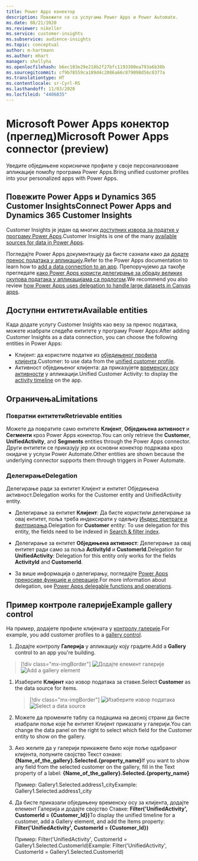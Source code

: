 ```yaml
---
title: Power Apps конектор
description: Повежите се са услугама Power Apps и Power Automate.
ms.date: 08/21/2020
ms.reviewer: nikeller
ms.service: customer-insights
ms.subservice: audience-insights
ms.topic: conceptual
author: m-hartmann
ms.author: mhart
manager: shellyha
ms.openlocfilehash: b6ec103e29e218b2f27bfc1193300ea793a6b30b
ms.sourcegitcommit: cf9b78559ca189d4c2086a66c879098d56c0377a
ms.translationtype: HT
ms.contentlocale: sr-Cyrl-RS
ms.lasthandoff: 11/03/2020
ms.locfileid: "4406835"
---
```

# <a name="microsoft-power-apps-connector-preview"></a><span data-ttu-id="4f003-103">Microsoft Power Apps конектор (преглед)</span><span class="sxs-lookup"><span data-stu-id="4f003-103">Microsoft Power Apps connector (preview)</span></span>

<span data-ttu-id="4f003-104">Уведите обједињене корисничке профиле у своје персонализоване апликације помоћу програма Power Apps.</span><span class="sxs-lookup"><span data-stu-id="4f003-104">Bring unified customer profiles into your personalized apps with Power Apps.</span></span>

## <a name="connect-power-apps-and-dynamics-365-customer-insights"></a><span data-ttu-id="4f003-105">Повежите Power Apps и Dynamics 365 Customer Insights</span><span class="sxs-lookup"><span data-stu-id="4f003-105">Connect Power Apps and Dynamics 365 Customer Insights</span></span>

<span data-ttu-id="4f003-106">Customer Insights је један од многих [доступних извора за податке у програму Power Apps](https://docs.microsoft.com/powerapps/maker/canvas-apps/working-with-data-sources).</span><span class="sxs-lookup"><span data-stu-id="4f003-106">Customer Insights is one of the many [available sources for data in Power Apps](https://docs.microsoft.com/powerapps/maker/canvas-apps/working-with-data-sources).</span></span>

<span data-ttu-id="4f003-107">Погледајте Power Apps документацију да бисте сазнали како да [додате пренос података у апликацију](https://docs.microsoft.com/powerapps/maker/canvas-apps/add-data-connection).</span><span class="sxs-lookup"><span data-stu-id="4f003-107">Refer to the Power Apps documentation to learn how to [add a data connection to an app](https://docs.microsoft.com/powerapps/maker/canvas-apps/add-data-connection).</span></span> <span data-ttu-id="4f003-108">Препоручујемо да такође прегледате [како Power Apps користи делегирање за обраду великих скупова података у апликацијама са подлогом](https://docs.microsoft.com/powerapps/maker/canvas-apps/delegation-overview).</span><span class="sxs-lookup"><span data-stu-id="4f003-108">We recommend you also review [how Power Apps uses delegation to handle large datasets in Canvas apps](https://docs.microsoft.com/powerapps/maker/canvas-apps/delegation-overview).</span></span>

## <a name="available-entities"></a><span data-ttu-id="4f003-109">Доступни ентитети</span><span class="sxs-lookup"><span data-stu-id="4f003-109">Available entities</span></span>

<span data-ttu-id="4f003-110">Када додате услугу Customer Insights као везу за пренос података, можете изабрати следеће ентитете у програму Power Apps:</span><span class="sxs-lookup"><span data-stu-id="4f003-110">After adding Customer Insights as a data connection, you can choose the following entities in Power Apps:</span></span>

- <span data-ttu-id="4f003-111">Клијент: да користите податке из [обједињеног профила клијента](customer-profiles.md).</span><span class="sxs-lookup"><span data-stu-id="4f003-111">Customer: to use data from the [unified customer profile](customer-profiles.md).</span></span>
- <span data-ttu-id="4f003-112">Активност обједињеног клијента: да приказујете [временску осу активности](activities.md) у апликацији.</span><span class="sxs-lookup"><span data-stu-id="4f003-112">Unified Customer Activity: to display the [activity timeline](activities.md) on the app.</span></span>

## <a name="limitations"></a><span data-ttu-id="4f003-113">Ограничења</span><span class="sxs-lookup"><span data-stu-id="4f003-113">Limitations</span></span>

### <a name="retrievable-entities"></a><span data-ttu-id="4f003-114">Повратни ентитети</span><span class="sxs-lookup"><span data-stu-id="4f003-114">Retrievable entities</span></span>

<span data-ttu-id="4f003-115">Можете да повратите само ентитете **Клијент**, **Обједињена активност** и **Сегменти** кроз Power Apps конектор.</span><span class="sxs-lookup"><span data-stu-id="4f003-115">You can only retrieve the **Customer**, **UnifiedActivity**, and **Segments** entities through the Power Apps connector.</span></span> <span data-ttu-id="4f003-116">Други ентитети се приказују јер их основни конектор подржава кроз окидаче у услузи Power Automate.</span><span class="sxs-lookup"><span data-stu-id="4f003-116">Other entities are shown because the underlying connector supports them through triggers in Power Automate.</span></span>  

### <a name="delegation"></a><span data-ttu-id="4f003-117">Делегирање</span><span class="sxs-lookup"><span data-stu-id="4f003-117">Delegation</span></span>

<span data-ttu-id="4f003-118">Делегирање ради за ентитет Клијент и ентитет Обједињена активност.</span><span class="sxs-lookup"><span data-stu-id="4f003-118">Delegation works for the Customer entity and UnifiedActivity entity.</span></span> 

- <span data-ttu-id="4f003-119">Делегирање за ентитет **Клијент**: Да бисте користили делегирање за овај ентитет, поља треба индексирати у одељку [Индекс претраге и филтрирања](search-filter-index.md).</span><span class="sxs-lookup"><span data-stu-id="4f003-119">Delegation for **Customer** entity: To use delegation for this entity, the fields need to be indexed in [Search & filter index](search-filter-index.md).</span></span>  

- <span data-ttu-id="4f003-120">Делегирање за ентитет **Обједињена активност**: Делегирање за овај ентитет ради само за поља **ActivityId** и **CustomerId**.</span><span class="sxs-lookup"><span data-stu-id="4f003-120">Delegation for **UnifiedActivity**: Delegation for this entity only works for the fields **ActivityId** and **CustomerId**.</span></span>  

- <span data-ttu-id="4f003-121">За више информација о делегирању, погледајте [Power Apps преносиве функције и операције](https://docs.microsoft.com/connectors/commondataservice/#power-apps-delegable-functions-and-operations-for-the-cds-for-apps).</span><span class="sxs-lookup"><span data-stu-id="4f003-121">For more information about delegation, see [Power Apps delegable functions and operations](https://docs.microsoft.com/connectors/commondataservice/#power-apps-delegable-functions-and-operations-for-the-cds-for-apps).</span></span> 

## <a name="example-gallery-control"></a><span data-ttu-id="4f003-122">Пример контроле галерије</span><span class="sxs-lookup"><span data-stu-id="4f003-122">Example gallery control</span></span>

<span data-ttu-id="4f003-123">На пример, додајете профиле клијената у [контролу галерије](https://docs.microsoft.com/powerapps/maker/canvas-apps/add-gallery).</span><span class="sxs-lookup"><span data-stu-id="4f003-123">For example, you add customer profiles to a [gallery control](https://docs.microsoft.com/powerapps/maker/canvas-apps/add-gallery).</span></span>

1. <span data-ttu-id="4f003-124">Додајте контролу **Галерија** у апликацију коју градите.</span><span class="sxs-lookup"><span data-stu-id="4f003-124">Add a **Gallery** control to an app you're building.</span></span>

> [!div class="mx-imgBorder"]
> <span data-ttu-id="4f003-125">![Додајте елемент галерије](media/connector-powerapps9.png "Додајте елемент галерије")</span><span class="sxs-lookup"><span data-stu-id="4f003-125">![Add a gallery element](media/connector-powerapps9.png "Add a gallery element")</span></span>

1. <span data-ttu-id="4f003-126">Изаберите **Клијент** као извор података за ставке.</span><span class="sxs-lookup"><span data-stu-id="4f003-126">Select **Customer** as the data source for items.</span></span>

    > [!div class="mx-imgBorder"]
    > <span data-ttu-id="4f003-127">![Изаберите извор података](media/choose-datasource-powerapps.png "Изаберите извор података")</span><span class="sxs-lookup"><span data-stu-id="4f003-127">![Select a data source](media/choose-datasource-powerapps.png "Select a data source")</span></span>

1. <span data-ttu-id="4f003-128">Можете да промените таблу са подацима на десној страни да бисте изабрали поље које ће ентитет Клијент приказати у галерији.</span><span class="sxs-lookup"><span data-stu-id="4f003-128">You can change the data panel on the right to select which field for the Customer entity to show on the gallery.</span></span>

1. <span data-ttu-id="4f003-129">Ако желите да у галерији прикажете било које поље одабраног клијента, попуните својство Текст ознаке: **{Name_of_the_gallery}.Selected.{property_name}**</span><span class="sxs-lookup"><span data-stu-id="4f003-129">If you want to show any field from the selected customer on the gallery, fill in the Text property of a label:  **{Name_of_the_gallery}.Selected.{property_name}**</span></span>

    <span data-ttu-id="4f003-130">Пример: Gallery1.Selected.address1_city</span><span class="sxs-lookup"><span data-stu-id="4f003-130">Example: Gallery1.Selected.address1_city</span></span>

1. <span data-ttu-id="4f003-131">Да бисте приказали обједињену временску осу за клијента, додајте елемент Галерија и додајте својство Ставке: **Filter('UnifiedActivity', CustomerId = {Customer_Id})**</span><span class="sxs-lookup"><span data-stu-id="4f003-131">To display the unified timeline for a customer, add a Gallery element, and add the Items property: **Filter('UnifiedActivity', CustomerId = {Customer_Id})**</span></span>

    <span data-ttu-id="4f003-132">Пример: Filter('UnifiedActivity', CustomerId = Gallery1.Selected.CustomerId)</span><span class="sxs-lookup"><span data-stu-id="4f003-132">Example: Filter('UnifiedActivity', CustomerId = Gallery1.Selected.CustomerId)</span></span>
